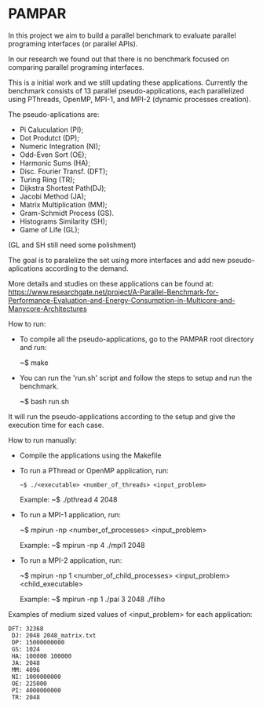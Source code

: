 # PAMPAR
In this project we aim to build a parallel benchmark to evaluate parallel programing interfaces (or parallel APIs).

In our research we found out that there is no benchmark focused on comparing parallel programing interfaces.

This is a initial work and we still updating these applications. Currently the benchmark consists of 13 parallel pseudo-applications, each parallelized using PThreads, OpenMP, MPI-1, and MPI-2 (dynamic processes creation).

The pseudo-aplications are:
  - Pi Caluculation       (PI);
  - Dot Produtct          (DP);
  - Numeric Integration   (NI);
  - Odd-Even Sort         (OE);
  - Harmonic Sums         (HA);
  - Disc. Fourier Transf. (DFT);
  - Turing Ring           (TR);
  - Dijkstra Shortest Path(DJ);
  - Jacobi Method         (JA);
  - Matrix Multiplication (MM);
  - Gram-Schmidt Process  (GS).
  - Histograms Similarity (SH);
  - Game of Life          (GL);
  
  (GL and SH still need some polishment)

The goal is to paralelize the set using more interfaces and add new pseudo-aplications according to the demand.

More details and studies on these applications can be found at: https://www.researchgate.net/project/A-Parallel-Benchmark-for-Performance-Evaluation-and-Energy-Consumption-in-Multicore-and-Manycore-Architectures

How to run:
  
  - To compile all the pseudo-applications, go to the PAMPAR root directory and run:
  
	~$ make
    
  - You can run the 'run.sh' script and follow the steps to setup and run the benchmark.
  
  	~$ bash run.sh
    
  It will run the pseudo-applications according to the setup and give the execution time for each case.
  
How to run manually:

  - Compile the applications using the Makefile
  
  - To run a PThread or OpenMP application, run:
    
    	~$ ./<executable> <number_of_threads> <input_problem>
    
    Example: 
    	~$ ./pthread 4 2048
   
    
  - To run a MPI-1 application, run:
  
  	~$ mpirun -np <number_of_processes> <executable> <input_problem>
    
    Example: 
    	~$ mpirun -np 4 ./mpi1 2048
    
    
  - To run a MPI-2 application, run:
 
 	~$ mpirun -np 1 <executable> <number_of_child_processes> <input_problem> <child_executable>
    
    Example: 
    	~$ mpirun -np 1 ./pai 3 2048 ./filho
    
  Examples of medium sized values of <input_problem> for each application:
  
  	DFT: 32368
	 DJ: 2048 2048_matrix.txt
	 DP: 15000000000
	 GS: 1024
	 HA: 100000 100000
	 JA: 2048
	 MM: 4096
	 NI: 1000000000
	 OE: 225000
	 PI: 4000000000
	 TR: 2048
